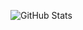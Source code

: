 ![GitHub Stats](https://github-readme-stats.vercel.app/api?username=marcos-so&theme=synthwave&locale=pt-br&include_all_commits=true)
